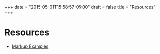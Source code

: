 +++
date = "2015-05-01T15:58:57-05:00"
draft = false
title = "Resources"
+++

# Resources

* [Markup Examples](https://bitbucket.org/thatmattbone/markup-examples/)
